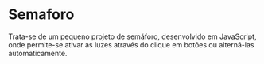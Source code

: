# Semaforo

Trata-se de um pequeno projeto de semáforo, desenvolvido em JavaScript, onde permite-se ativar as luzes através do clique em botões ou alterná-las automaticamente.
